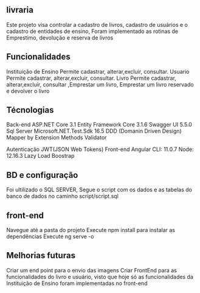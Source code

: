 ## livraria

Este projeto visa controlar a cadastro de livros, cadastro de usuários e o cadastro de entidades de ensino,
Foram implementado as rotinas de Emprestimo, devolução e reserva de livros

## Funcionalidades

Instituição de Ensino
Permite cadastrar, alterar,excluir, consultar.
Usuario
Permite cadastrar, alterar,excluir, consultar.
Livro
Permite cadastrar, alterar,excluir, consultar ,Emprestar um livro, Emprestar um livro reservado e devolver o livro


## Técnologias
Back-end
ASP.NET Core 3.1
Entity Framework Core 3.1.6 
Swagger UI 5.5.0
Sql Server
Microsoft.NET.Test.Sdk 16.5
DDD (Domanin Driven Design)
Mapper by Extension Methods
Validator 

Autenticação JWT(JSON Web Tokens)
Front-end
Angular CLI: 11.0.7
Node: 12.16.3
Lazy Load
Boostrap
 


## BD e configuração
Foi ultilizado o SQL SERVER, Segue o script com os dados e as tabelas do banco de dados no caminho script/script.sql
 
## front-end
  Navegue até a pasta do projeto
  Execute npm install para instalar as dependências
  Execute ng serve -o

## Melhorias futuras
Criar um end point para o envio das imagens
Criar FrontEnd para as funcionalidades do livro e usuário, visto que hoje só as funcionalidades da Instituição de Ensino foram implementadas no front-end